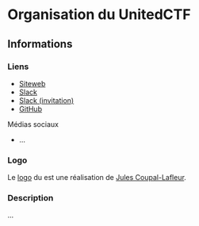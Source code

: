 # Organisation du UnitedCTF

## Informations

### Liens

- [Siteweb](https://www.unitedctf.ca/)
- [Slack](https://united-ctf.slack.com/)
- [Slack (invitation)](https://join.slack.com/t/united-ctf/shared_invite/enQtNzMxNTU2NTk3NDA4LTQxMmRjYjkyZGRhMWI5MzU0NjJjNDgzODg5Zjg2ZDYyOWYwODQ3ZjRhOWEwNzA5MGM3OWE2MTc4ZWQ0OTE5MmQ)
- [GitHub](https://github.com/UnitedCTF/)

Médias sociaux
  - ...

### Logo

Le [logo](assets/logo) du est une réalisation de [Jules Coupal-Lafleur](https://ca.linkedin.com/in/jules-coupal-lafleur-2a200415b).

### Description

...
